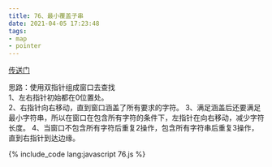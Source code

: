 ```yaml
---
title: 76、最小覆盖子串
date: 2021-04-05 17:23:48
tags:
- map
- pointer
---
```

[传送门](https://leetcode-cn.com/problems/minimum-window-substring/)

思路：使用双指针组成窗口去查找  
1、左右指针初始都在0位置处。  
2、右指针向右移动，直到窗口涵盖了所有要求的字符。
3、满足涵盖后还要满足最小字符串，所以在窗口在包含所有字符的条件下，左指针在向右移动，减少字符长度。
4、当窗口不包含所有字符后重复2操作，包含所有字符串后重复3操作，直到右指针到达边缘。

{% include_code lang:javascript 76.js %}